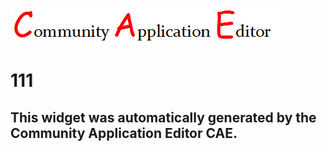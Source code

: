![CAE](https://github.com/PhilCAEOrg/frontendComponent-111/blob/gh-pages/img/logo.png)  

111
===================


This widget was automatically generated by the Community Application Editor CAE.  
---------------
